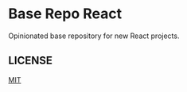 # Base Repo React

Opinionated base repository for new React projects.

## LICENSE

[MIT](https://github.com/cwonrails/base-repo-react/blob/master/LICENSE)
